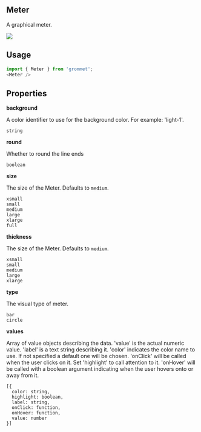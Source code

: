 ## Meter
A graphical meter.

[![](https://codesandbox.io/static/img/play-codesandbox.svg)](https://codesandbox.io/s/github/grommet/grommet-sandbox?initialpath=meter&module=%2Fsrc%2FMeter.js)
## Usage

```javascript
import { Meter } from 'grommet';
<Meter />
```

## Properties

**background**

A color identifier to use for the background color. For example:
      'light-1'.

```
string
```

**round**

Whether to round the line ends

```
boolean
```

**size**

The size of the Meter. Defaults to `medium`.

```
xsmall
small
medium
large
xlarge
full
```

**thickness**

The size of the Meter. Defaults to `medium`.

```
xsmall
small
medium
large
xlarge
```

**type**

The visual type of meter.

```
bar
circle
```

**values**

Array of value objects describing the data.
      'value' is the actual numeric value.
      'label' is a text string describing it.
      'color' indicates the color name to use. If not specified a default one
      will be chosen.
      'onClick' will be called when the user clicks on it.
      Set 'highlight' to call attention to it.
      'onHover' will be called with a boolean argument indicating when the
      user hovers onto or away from it.

```
[{
  color: string,
  highlight: boolean,
  label: string,
  onClick: function,
  onHover: function,
  value: number
}]
```
  